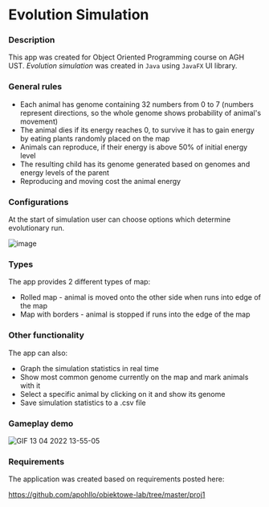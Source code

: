 # Evolution Simulation
### Description
This app was created for Object Oriented Programming course on AGH UST.
*Evolution simulation* was created in `Java` using `JavaFX` UI library.

### General rules
- Each animal has genome containing 32 numbers from 0 to 7 (numbers represent directions, so the whole genome shows probability of animal's movement)
- The animal dies if its energy reaches 0, to survive it has to gain energy by eating plants randomly placed on the map
- Animals can reproduce, if their energy is above 50% of initial energy level
- The resulting child has its genome generated based on genomes and energy levels of the parent
- Reproducing and moving cost the animal energy

### Configurations

At the start of simulation user can choose options which determine evolutionary run.

![image](https://user-images.githubusercontent.com/92310164/163172902-e61ea39c-71a9-45c6-8454-f775c20cce01.png)


### Types

The app provides 2 different types of map: 

- Rolled map - animal is moved onto the other side when runs into edge of the map
- Map with borders - animal is stopped if runs into the edge of the map

### Other functionality

The app can also:

- Graph the simulation statistics in real time
- Show most common genome currently on the map and mark animals with it
- Select a specific animal by clicking on it and show its genome
- Save simulation statistics to a .csv file

### Gameplay demo

![GIF 13 04 2022 13-55-05](https://user-images.githubusercontent.com/92310164/163176059-faf075d4-3d50-4596-a00d-7f3e1130ed2b.gif)


### Requirements

The application was created based on requirements posted here:

https://github.com/apohllo/obiektowe-lab/tree/master/proj1







